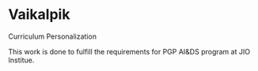 # Vaikalpik
Curriculum Personalization

This work is done to fulfill the requirements for PGP AI&DS program at JIO Institue.